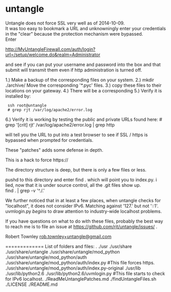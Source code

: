 untangle
========

Untangle does not force SSL very well as of 2014-10-09.  
It was too easy to bookmark 
a URL and unknowningly enter your credentials in the "clear"
because the protection mechanism were bypassed.  
Enter 

http://MyUntangleFirewall.com/auth/login?url=/setup/welcome.do&realm=Administrator

and see if you can put your username and password into the box
and that submit will transmit them even if http administration
is turned off.

1.) Make a backup of the corresponding files on your system.
2.) mkdir ./archive/ Move the corresponding '*.pyc' files.
3.) copy these files to their locations on your gateway.
4.) There will be a corresponding 
5.) Verify it is installed by:

     ssh root@untangle
     # grep rjt /var/log/apache2/error.log
    
6.) Verify it is working by testing the public and private URLs found here: 
     # grep '\[crit\] rjt' /var/log/apache2/error.log | grep http 

will tell you the URL to put into a test browser to
see if SSL / https is bypassed when prompted for
credentials.



These "patches" adds some defense in depth.

This is a hack to force https://

The directory structure is deep, but there is only a few files
or less.  

pushd to this directory and enter find .
which will point you to index.py.
i lied, now that it is under source control,
all the .git files show up.  
find . | grep -v '^\./\.'

We further noticed that in at least a few places,
when untangle checks for "localhost", it does not
consider IPv6.  Matching against '127\.' but
not '\:\:1'.  uvmlogin.py _begins_ to draw attention 
to industry-wide localhost problems. 

If you have questions on what to do with these
files, probably the best way to reach me
is to file an issue at https://github.com/rjt/untangle/issues/ .

Robert Townley
rob.townley+untangle@gmail.com

=============
List of folders and files:
.
./usr
./usr/share
./usr/share/untangle
./usr/share/untangle/mod_python
./usr/share/untangle/mod_python/auth
./usr/share/untangle/mod_python/auth/index.py  #This file forces https.
./usr/share/untangle/mod_python/auth/index.py-original
./usr/lib
./usr/lib/python2.6
./usr/lib/python2.6/uvmlogin.py  #This file starts to check for IPv6 localhost.
./ReadMeUntanglePatches.md
./findUntangleFiles.sh
./LICENSE
./README.md
